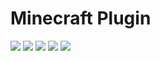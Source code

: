 # Minecraft Plugin
![](https://tokei.rs/b1/github/Fritzist/McPluginTest)
![](https://tokei.rs/b1/github/Fritzist/McPluginTest?category=blanks)
![](https://tokei.rs/b1/github/Fritzist/McPluginTest?category=code)
![](https://tokei.rs/b1/github/Fritzist/McPluginTest?category=comments)
![](https://tokei.rs/b1/github/Fritzist/McPluginTest?category=files)